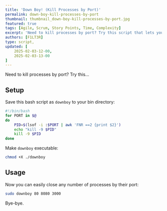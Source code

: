 ```yaml
---
title: 'Down Boy! (Kill Processes by Port)'
permalink: down-boy-kill-processes-by-port
thumbnail: thumbnail_down-boy-kill-processes-by-port.jpg
featured: true
tags: [Agile, Scrum, Story Points, Time, Complexity]
excerpt: 'Need to kill processes by port? Try this script that lets you kill multiple processes on multiple ports simultaneously.'
authors: [F1LT3R]
type: script,
updated: [
	2025-02-03-12-00,
	2025-02-03-13-00
]
---
```


Need to kill processes by port? Try this...

## Setup

Save this bash script as `downboy` to your bin directory:

```bash
#!/bin/bash
for PORT in $@
do
    PID=$(lsof -i :$PORT | awk 'FNR ==2 {print $2}')
    echo "kill -9 $PID"
    kill -9 $PID
done
```

Make `downboy` executable:

```sh
chmod +X ./downboy
```

## Usage

Now you can easily close any number of processes by their port:

```sh
sudo downboy 80 8080 3000
```

Bye-bye.

